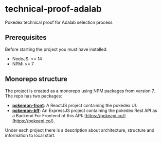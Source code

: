 # technical-proof-adalab

Pokedex technical proof for Adalab selection process

## Prerequisites

Before starting the project you must have installed:

- NodeJS: >= 14
- NPM: >= 7

## Monorepo structure

The project is created as a monorepo using NPM packages from version 7. The repo has two packages:

- **[pokemon-front](./packages/pokemon-front)**: A ReactJS project containing the pokedex UI.
- **[pokemon-bff](./packages/pokemon-bff)**: An ExpressJS project containing the pokedex Rest API as a Backend For Frontend of this API: [https://pokeapi.co/](https://pokeapi.co/).

Under each project there is a description about architecture, structure and information to local start.
